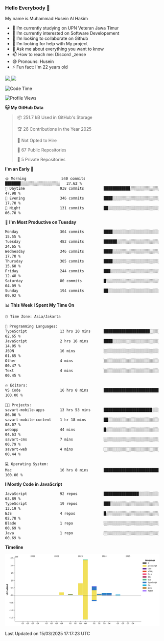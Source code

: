 ### Hello Everybody 👋

My name is Muhammad Husein Al Hakim

- 🔭 I’m currently studying on UPN Veteran Jawa Timur
- 🌱 I’m currently interested on Software Developement
- 👯 I’m looking to collaborate on Github
- 🤔 I’m looking for help with My project
- 💬 Ask me about everything you want to know
- 📫 How to reach me: Discord _zense
- 😄 Pronouns: Husein
- ⚡ Fun fact: I'm 22 years old

<p align="left">
<a href="https://github.com/huseinhq">
  <img height="180em" src="https://github-readme-stats-eight-theta.vercel.app/api?username=huseinhq&show_icons=true&theme=algolia&include_all_commits=true&count_private=true"/>
  <img height="180em" src="https://github-readme-stats-eight-theta.vercel.app/api/top-langs/?username=huseinhq&layout=compact&langs_count=8&theme=algolia"/>
</a>
</p>

<!--START_SECTION:waka-->
![Code Time](http://img.shields.io/badge/Code%20Time-1%2C946%20hrs%2016%20mins-blue)

![Profile Views](http://img.shields.io/badge/Profile%20Views-1-blue)

**🐱 My GitHub Data** 

> 📦 251.7 kB Used in GitHub's Storage 
 > 
> 🏆 26 Contributions in the Year 2025
 > 
> 🚫 Not Opted to Hire
 > 
> 📜 67 Public Repositories 
 > 
> 🔑 5 Private Repositories 
 > 
**I'm an Early 🐤** 

```text
🌞 Morning                540 commits         ███████░░░░░░░░░░░░░░░░░░   27.62 % 
🌆 Daytime                938 commits         ████████████░░░░░░░░░░░░░   47.98 % 
🌃 Evening                346 commits         ████░░░░░░░░░░░░░░░░░░░░░   17.70 % 
🌙 Night                  131 commits         ██░░░░░░░░░░░░░░░░░░░░░░░   06.70 % 
```
📅 **I'm Most Productive on Tuesday** 

```text
Monday                   304 commits         ████░░░░░░░░░░░░░░░░░░░░░   15.55 % 
Tuesday                  482 commits         ██████░░░░░░░░░░░░░░░░░░░   24.65 % 
Wednesday                346 commits         ████░░░░░░░░░░░░░░░░░░░░░   17.70 % 
Thursday                 305 commits         ████░░░░░░░░░░░░░░░░░░░░░   15.60 % 
Friday                   244 commits         ███░░░░░░░░░░░░░░░░░░░░░░   12.48 % 
Saturday                 80 commits          █░░░░░░░░░░░░░░░░░░░░░░░░   04.09 % 
Sunday                   194 commits         ██░░░░░░░░░░░░░░░░░░░░░░░   09.92 % 
```


📊 **This Week I Spent My Time On** 

```text
🕑︎ Time Zone: Asia/Jakarta

💬 Programming Languages: 
TypeScript               13 hrs 20 mins      █████████████████████░░░░   82.65 % 
JavaScript               2 hrs 16 mins       ████░░░░░░░░░░░░░░░░░░░░░   14.05 % 
JSON                     16 mins             ░░░░░░░░░░░░░░░░░░░░░░░░░   01.65 % 
Other                    4 mins              ░░░░░░░░░░░░░░░░░░░░░░░░░   00.47 % 
Text                     4 mins              ░░░░░░░░░░░░░░░░░░░░░░░░░   00.45 % 

🔥 Editors: 
VS Code                  16 hrs 8 mins       █████████████████████████   100.00 % 

🐱‍💻 Projects: 
savart-mobile-apps       13 hrs 53 mins      ██████████████████████░░░   86.06 % 
savart-mobile-content    1 hr 18 mins        ██░░░░░░░░░░░░░░░░░░░░░░░   08.07 % 
webapp                   44 mins             █░░░░░░░░░░░░░░░░░░░░░░░░   04.63 % 
savart-cms               7 mins              ░░░░░░░░░░░░░░░░░░░░░░░░░   00.79 % 
savart-web               4 mins              ░░░░░░░░░░░░░░░░░░░░░░░░░   00.44 % 

💻 Operating System: 
Mac                      16 hrs 8 mins       █████████████████████████   100.00 % 
```

**I Mostly Code in JavaScript** 

```text
JavaScript               92 repos            ████████████████░░░░░░░░░   63.89 % 
TypeScript               19 repos            ███░░░░░░░░░░░░░░░░░░░░░░   13.19 % 
EJS                      4 repos             █░░░░░░░░░░░░░░░░░░░░░░░░   02.78 % 
Blade                    1 repo              ░░░░░░░░░░░░░░░░░░░░░░░░░   00.69 % 
Java                     1 repo              ░░░░░░░░░░░░░░░░░░░░░░░░░   00.69 % 
```



**Timeline**

![Lines of Code chart](https://raw.githubusercontent.com/HuseinHQ/HuseinHQ/main/assets/bar_graph.png)


 Last Updated on 15/03/2025 17:17:23 UTC
<!--END_SECTION:waka-->
